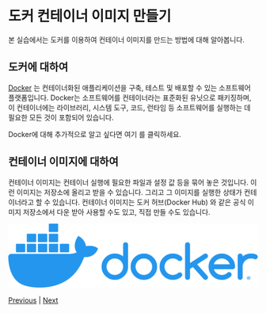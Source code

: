 # 도커 컨테이너 이미지 만들기
본 실습에서는 도커를 이용하여 컨테이너 이미지를 만드는 방법에 대해 알아봅니다.

## 도커에 대하여
[Docker](https://aws.amazon.com/docker/?nc1=h_ls) 는 컨테이너화된 애플리케이션을 구축, 테스트 및 배포할 수 있는 소프트웨어 플랫폼입니다. Docker는 소프트웨어를 컨테이너라는 표준화된 유닛으로 패키징하며, 이 컨테이너에는 라이브러리, 시스템 도구, 코드, 런타임 등 소프트웨어를 실행하는 데 필요한 모든 것이 포함되어 있습니다.

Docker에 대해 추가적으로 알고 싶다면 여기 를 클릭하세요.

## 컨테이너 이미지에 대하여
컨테이너 이미지는 컨테이너 실행에 필요한 파일과 설정 값 등을 묶어 놓은 것입니다. 이런 이미지는 저장소에 올리고 받을 수 있습니다. 그리고 그 이미지를 실행한 상태가 컨테이너라고 할 수 있습니다. 컨테이너 이미지는 도커 허브(Docker Hub) 와 같은 공식 이미지 저장소에서 다운 받아 사용할 수도 있고, 직접 만들 수도 있습니다.

![](../images/docker_logo.png)

[Previous](../30-setting/600-cloud9-addition.md) | [Next](./100-build-image.md)